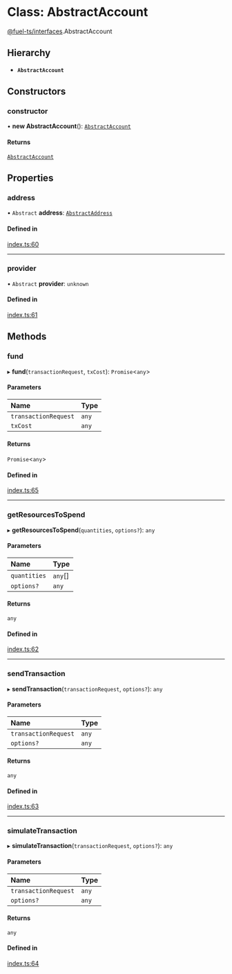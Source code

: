 # Class: AbstractAccount

[@fuel-ts/interfaces](/api/Interfaces/index.md).AbstractAccount

## Hierarchy

- **`AbstractAccount`**

## Constructors

### constructor

• **new AbstractAccount**(): [`AbstractAccount`](/api/Interfaces/AbstractAccount.md)

#### Returns

[`AbstractAccount`](/api/Interfaces/AbstractAccount.md)

## Properties

### address

• `Abstract` **address**: [`AbstractAddress`](/api/Interfaces/AbstractAddress.md)

#### Defined in

[index.ts:60](https://github.com/FuelLabs/fuels-ts/blob/8c34efed/packag/api/src/index.ts#L60)

___

### provider

• `Abstract` **provider**: `unknown`

#### Defined in

[index.ts:61](https://github.com/FuelLabs/fuels-ts/blob/8c34efed/packag/api/src/index.ts#L61)

## Methods

### fund

▸ **fund**(`transactionRequest`, `txCost`): `Promise`&lt;`any`\>

#### Parameters

| Name | Type |
| :------ | :------ |
| `transactionRequest` | `any` |
| `txCost` | `any` |

#### Returns

`Promise`&lt;`any`\>

#### Defined in

[index.ts:65](https://github.com/FuelLabs/fuels-ts/blob/8c34efed/packag/api/src/index.ts#L65)

___

### getResourcesToSpend

▸ **getResourcesToSpend**(`quantities`, `options?`): `any`

#### Parameters

| Name | Type |
| :------ | :------ |
| `quantities` | `any`[] |
| `options?` | `any` |

#### Returns

`any`

#### Defined in

[index.ts:62](https://github.com/FuelLabs/fuels-ts/blob/8c34efed/packag/api/src/index.ts#L62)

___

### sendTransaction

▸ **sendTransaction**(`transactionRequest`, `options?`): `any`

#### Parameters

| Name | Type |
| :------ | :------ |
| `transactionRequest` | `any` |
| `options?` | `any` |

#### Returns

`any`

#### Defined in

[index.ts:63](https://github.com/FuelLabs/fuels-ts/blob/8c34efed/packag/api/src/index.ts#L63)

___

### simulateTransaction

▸ **simulateTransaction**(`transactionRequest`, `options?`): `any`

#### Parameters

| Name | Type |
| :------ | :------ |
| `transactionRequest` | `any` |
| `options?` | `any` |

#### Returns

`any`

#### Defined in

[index.ts:64](https://github.com/FuelLabs/fuels-ts/blob/8c34efed/packag/api/src/index.ts#L64)
